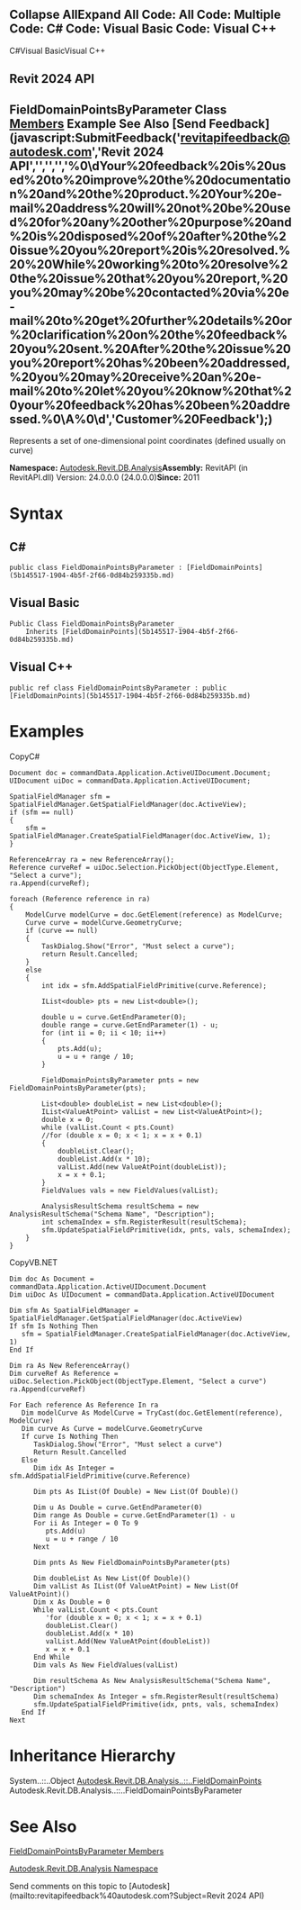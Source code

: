 ﻿

Collapse AllExpand All Code: All Code: Multiple Code: C# Code: Visual Basic Code: Visual C++   
---  
  
C#Visual BasicVisual C++

Revit 2024 API  
---  
FieldDomainPointsByParameter Class  
[Members](cd5dedd9-3347-3175-365f-2f325eddbd92.md) Example See Also [Send Feedback](javascript:SubmitFeedback\('revitapifeedback@autodesk.com','Revit 2024 API','','','','%0\\dYour%20feedback%20is%20used%20to%20improve%20the%20documentation%20and%20the%20product.%20Your%20e-mail%20address%20will%20not%20be%20used%20for%20any%20other%20purpose%20and%20is%20disposed%20of%20after%20the%20issue%20you%20report%20is%20resolved.%20%20While%20working%20to%20resolve%20the%20issue%20that%20you%20report,%20you%20may%20be%20contacted%20via%20e-mail%20to%20get%20further%20details%20or%20clarification%20on%20the%20feedback%20you%20sent.%20After%20the%20issue%20you%20report%20has%20been%20addressed,%20you%20may%20receive%20an%20e-mail%20to%20let%20you%20know%20that%20your%20feedback%20has%20been%20addressed.%0\\A%0\\d','Customer%20Feedback'\);)  
---  
  
Represents a set of one-dimensional point coordinates (defined usually on curve) 

**Namespace:** [Autodesk.Revit.DB.Analysis](958e2e12-587d-f188-5d7b-f13d7dbfdf48.md)**Assembly:** RevitAPI (in RevitAPI.dll) Version: 24.0.0.0 (24.0.0.0)**Since:** 2011 

# Syntax

C#  
---  
      
    
    public class FieldDomainPointsByParameter : [FieldDomainPoints](5b145517-1904-4b5f-2f66-0d84b259335b.md)  
  
Visual Basic  
---  
      
    
    Public Class FieldDomainPointsByParameter _
    	Inherits [FieldDomainPoints](5b145517-1904-4b5f-2f66-0d84b259335b.md)  
  
Visual C++  
---  
      
    
    public ref class FieldDomainPointsByParameter : public [FieldDomainPoints](5b145517-1904-4b5f-2f66-0d84b259335b.md)  
  
# Examples

CopyC#
    
    
    Document doc = commandData.Application.ActiveUIDocument.Document;
    UIDocument uiDoc = commandData.Application.ActiveUIDocument;
    
    SpatialFieldManager sfm = SpatialFieldManager.GetSpatialFieldManager(doc.ActiveView);
    if (sfm == null)
    {
        sfm = SpatialFieldManager.CreateSpatialFieldManager(doc.ActiveView, 1);
    }
    
    ReferenceArray ra = new ReferenceArray();
    Reference curveRef = uiDoc.Selection.PickObject(ObjectType.Element, "Select a curve");
    ra.Append(curveRef);
    
    foreach (Reference reference in ra)
    {
        ModelCurve modelCurve = doc.GetElement(reference) as ModelCurve;
        Curve curve = modelCurve.GeometryCurve;
        if (curve == null)
        {
            TaskDialog.Show("Error", "Must select a curve");
            return Result.Cancelled;
        }
        else
        {
            int idx = sfm.AddSpatialFieldPrimitive(curve.Reference);
    
            IList<double> pts = new List<double>();
    
            double u = curve.GetEndParameter(0);
            double range = curve.GetEndParameter(1) - u;
            for (int ii = 0; ii < 10; ii++)
            {
                pts.Add(u);
                u = u + range / 10;
            }
    
            FieldDomainPointsByParameter pnts = new FieldDomainPointsByParameter(pts);
    
            List<double> doubleList = new List<double>();
            IList<ValueAtPoint> valList = new List<ValueAtPoint>();
            double x = 0;
            while (valList.Count < pts.Count)
            //for (double x = 0; x < 1; x = x + 0.1)
            {
                doubleList.Clear();
                doubleList.Add(x * 10);
                valList.Add(new ValueAtPoint(doubleList));
                x = x + 0.1;
            }
            FieldValues vals = new FieldValues(valList);
    
            AnalysisResultSchema resultSchema = new AnalysisResultSchema("Schema Name", "Description");
            int schemaIndex = sfm.RegisterResult(resultSchema);
            sfm.UpdateSpatialFieldPrimitive(idx, pnts, vals, schemaIndex);
        }
    }

CopyVB.NET
    
    
    Dim doc As Document = commandData.Application.ActiveUIDocument.Document
    Dim uiDoc As UIDocument = commandData.Application.ActiveUIDocument
    
    Dim sfm As SpatialFieldManager = SpatialFieldManager.GetSpatialFieldManager(doc.ActiveView)
    If sfm Is Nothing Then
       sfm = SpatialFieldManager.CreateSpatialFieldManager(doc.ActiveView, 1)
    End If
    
    Dim ra As New ReferenceArray()
    Dim curveRef As Reference = uiDoc.Selection.PickObject(ObjectType.Element, "Select a curve")
    ra.Append(curveRef)
    
    For Each reference As Reference In ra
       Dim modelCurve As ModelCurve = TryCast(doc.GetElement(reference), ModelCurve)
       Dim curve As Curve = modelCurve.GeometryCurve
       If curve Is Nothing Then
          TaskDialog.Show("Error", "Must select a curve")
          Return Result.Cancelled
       Else
          Dim idx As Integer = sfm.AddSpatialFieldPrimitive(curve.Reference)
    
          Dim pts As IList(Of Double) = New List(Of Double)()
    
          Dim u As Double = curve.GetEndParameter(0)
          Dim range As Double = curve.GetEndParameter(1) - u
          For ii As Integer = 0 To 9
             pts.Add(u)
             u = u + range / 10
          Next
    
          Dim pnts As New FieldDomainPointsByParameter(pts)
    
          Dim doubleList As New List(Of Double)()
          Dim valList As IList(Of ValueAtPoint) = New List(Of ValueAtPoint)()
          Dim x As Double = 0
          While valList.Count < pts.Count
             'for (double x = 0; x < 1; x = x + 0.1)
             doubleList.Clear()
             doubleList.Add(x * 10)
             valList.Add(New ValueAtPoint(doubleList))
             x = x + 0.1
          End While
          Dim vals As New FieldValues(valList)
    
          Dim resultSchema As New AnalysisResultSchema("Schema Name", "Description")
          Dim schemaIndex As Integer = sfm.RegisterResult(resultSchema)
          sfm.UpdateSpatialFieldPrimitive(idx, pnts, vals, schemaIndex)
       End If
    Next

# Inheritance Hierarchy

System..::..Object [Autodesk.Revit.DB.Analysis..::..FieldDomainPoints](5b145517-1904-4b5f-2f66-0d84b259335b.md) Autodesk.Revit.DB.Analysis..::..FieldDomainPointsByParameter

# See Also

[FieldDomainPointsByParameter Members](cd5dedd9-3347-3175-365f-2f325eddbd92.md)

[Autodesk.Revit.DB.Analysis Namespace](958e2e12-587d-f188-5d7b-f13d7dbfdf48.md)

Send comments on this topic to [Autodesk](mailto:revitapifeedback%40autodesk.com?Subject=Revit 2024 API)